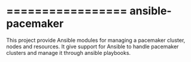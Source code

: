 =================
ansible-pacemaker
=================

This project provide Ansible modules for managing a pacemaker cluster, nodes
and resources.
It give support for Ansible to handle pacemaker clusters and manage it
through ansible playbooks.
